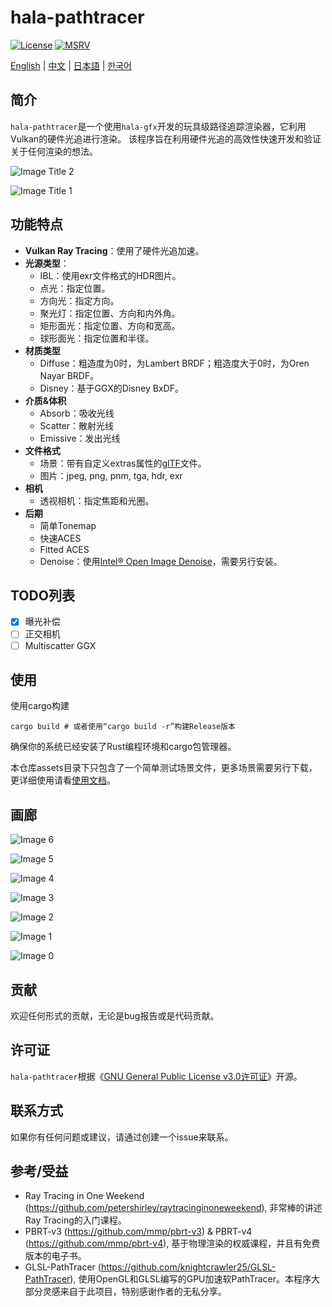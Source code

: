 # hala-pathtracer
[![License](https://img.shields.io/badge/License-GPL3-blue.svg)](https://www.gnu.org/licenses/gpl-3.0.en.html)
[![MSRV](https://img.shields.io/badge/rustc-1.70.0+-ab6000.svg)](https://blog.rust-lang.org/2023/06/01/Rust-1.70.0.html)

[English](README.md) | [中文](README_CN.md) | [日本語](README_JP.md) | [한국어](README_KO.md)

## 简介
`hala-pathtracer`是一个使用`hala-gfx`开发的玩具级路径追踪渲染器，它利用Vulkan的硬件光追进行渲染。
该程序旨在利用硬件光追的高效性快速开发和验证关于任何渲染的想法。

![Image Title 2](docs/images/dragon-all.jpg)

![Image Title 1](docs/images/bedroom.jpg)

## 功能特点
- **Vulkan Ray Tracing**：使用了硬件光追加速。
- **光源类型**：
  - IBL：使用exr文件格式的HDR图片。
  - 点光：指定位置。
  - 方向光：指定方向。
  - 聚光灯：指定位置、方向和内外角。
  - 矩形面光：指定位置、方向和宽高。
  - 球形面光：指定位置和半径。
- **材质类型**
  - Diffuse：粗造度为0时，为Lambert BRDF；粗造度大于0时，为Oren Nayar BRDF。
  - Disney：基于GGX的Disney BxDF。
- **介质&体积**
  - Absorb：吸收光线
  - Scatter：散射光线
  - Emissive：发出光线
- **文件格式**
  - 场景：带有自定义extras属性的[glTF](https://www.khronos.org/gltf/)文件。
  - 图片：jpeg, png, pnm, tga, hdr, exr
- **相机**
  - 透视相机：指定焦距和光圈。
- **后期**
  - 简单Tonemap
  - 快速ACES
  - Fitted ACES
  - Denoise：使用[Intel® Open Image Denoise](https://www.openimagedenoise.org/)，需要另行安装。

## TODO列表

- [X] 曝光补偿
- [ ] 正交相机
- [ ] Multiscatter GGX

## 使用
使用cargo构建

```shell
cargo build # 或者使用“cargo build -r”构建Release版本
```

确保你的系统已经安装了Rust编程环境和cargo包管理器。

本仓库assets目录下只包含了一个简单测试场景文件，更多场景需要另行下载，更详细使用请看[使用文档](docs/HOW_TO.md)。

## 画廊

![Image 6](docs/images/coffee.jpg)

![Image 5](docs/images/car2.jpg)

![Image 4](docs/images/tropical.jpg)

![Image 3](docs/images/teapot-full.jpg)

![Image 2](docs/images/disney_test.jpg)

![Image 1](docs/images/veach_test.jpg)

![Image 0](docs/images/cornell-box.jpg)

## 贡献
欢迎任何形式的贡献，无论是bug报告或是代码贡献。

## 许可证
`hala-pathtracer`根据《[GNU General Public License v3.0许可证](LICENSE)》开源。

## 联系方式
如果你有任何问题或建议，请通过创建一个issue来联系。

## 参考/受益
- Ray Tracing in One Weekend (https://github.com/petershirley/raytracinginoneweekend), 非常棒的讲述Ray Tracing的入门课程。
- PBRT-v3 (https://github.com/mmp/pbrt-v3) & PBRT-v4 (https://github.com/mmp/pbrt-v4), 基于物理渲染的权威课程，并且有免费版本的电子书。
- GLSL-PathTracer (https://github.com/knightcrawler25/GLSL-PathTracer), 使用OpenGL和GLSL编写的GPU加速软PathTracer。本程序大部分灵感来自于此项目，特别感谢作者的无私分享。